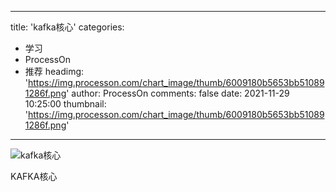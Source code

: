 
---
title: 'kafka核心'
categories: 
 - 学习
 - ProcessOn
 - 推荐
headimg: 'https://img.processon.com/chart_image/thumb/6009180b5653bb510891286f.png'
author: ProcessOn
comments: false
date: 2021-11-29 10:25:00
thumbnail: 'https://img.processon.com/chart_image/thumb/6009180b5653bb510891286f.png'
---

<div>   
<img class="thumb" alt="kafka核心" src="https://img.processon.com/chart_image/thumb/6009180b5653bb510891286f.png" referrerpolicy="no-referrer">
<p>KAFKA核心</p>  
</div>
            